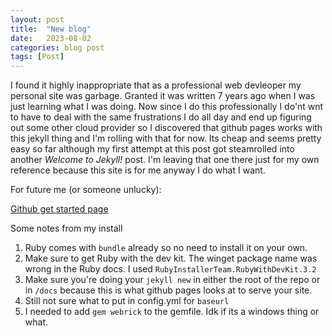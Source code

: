 ```yaml
---
layout: post
title:  "New blog"
date:   2023-08-02
categories: blog post
tags: [Post]
---
```

I found it highly inappropriate that as a professional web devleoper my personal site was garbage. Granted it was written 7 years ago when I was just learning what I was doing. Now since I do this professionally I do'nt wnt to have to deal with the same frustrations I do all day and end up figuring out some other cloud provider so I discovered that github pages works with this jekyll thing and I'm rolling with that for now. Its cheap and seems pretty easy so far although my first attempt at this post got steamrolled into another *Welcome to Jekyll!* post. I'm leaving that one there just for my own reference because this site is for me anyway I do what I want.

For future me (or someone unlucky):

[Github get started page](https://docs.github.com/en/pages/setting-up-a-github-pages-site-with-jekyll/creating-a-github-pages-site-with-jekyll)

Some notes from my install
1. Ruby comes with `bundle` already so no need to install it on your own.
2. Make sure to get Ruby with the dev kit. The winget package name was wrong in the Ruby docs. I used `RubyInstallerTeam.RubyWithDevKit.3.2`
3. Make sure you're doing your `jekyll new` in either the root of the repo or in `/docs` because this is what github pages looks at to serve your site.
4. Still not sure what to put in config.yml for `baseurl`
5. I needed to add `gem webrick` to the gemfile. Idk if its a windows thing or what.